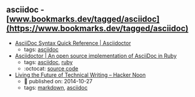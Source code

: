 asciidoc - [www.bookmarks.dev/tagged/asciidoc](https://www.bookmarks.dev/tagged/asciidoc)
---
* [AsciiDoc Syntax Quick Reference | Asciidoctor](http://asciidoctor.org/docs/asciidoc-syntax-quick-reference/)
    * tags: [asciidoc](../tagged/asciidoc.md)
* [Asciidoctor | An open source implementation of AsciiDoc in Ruby](http://asciidoctor.org/)
    * tags: [asciidoc](../tagged/asciidoc.md), [ruby](../tagged/ruby.md)
    * :octocat: [source code](https://github.com/asciidoctor/asciidoctor)
* [Living the Future of Technical Writing – Hacker Noon](https://hackernoon.com/living-the-future-of-technical-writing-2f368bd0a272)
    * :calendar: published on: 2014-10-27
    * tags: [markdown](../tagged/markdown.md), [asciidoc](../tagged/asciidoc.md)
